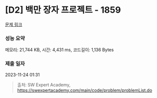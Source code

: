 # [D2] 백만 장자 프로젝트 - 1859 

[문제 링크](https://swexpertacademy.com/main/code/problem/problemDetail.do?contestProbId=AV5LrsUaDxcDFAXc) 

### 성능 요약

메모리: 21,744 KB, 시간: 4,431 ms, 코드길이: 1,136 Bytes

### 제출 일자

2023-11-24 01:31



> 출처: SW Expert Academy, https://swexpertacademy.com/main/code/problem/problemList.do